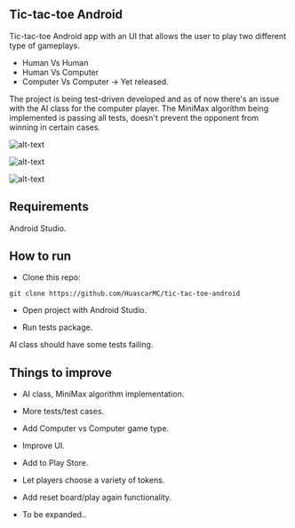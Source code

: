 ## Tic-tac-toe Android

Tic-tac-toe Android app with an UI that allows the user to play two different type of gameplays.

- Human Vs Human
- Human Vs Computer
- Computer Vs Computer -> Yet released.

The project is being test-driven developed and as of now there's an issue with the AI class for the computer player. The MiniMax algorithm being implemented is passing all tests, doesn't prevent the opponent from winning in certain cases.

![alt-text](/images/first-setup)

![alt-text](/images/second-setup)

![alt-text](/images/gameplay)

## Requirements

Android Studio.

## How to run

- Clone this repo:
```
git clone https://github.com/HuascarMC/tic-tac-toe-android
```
- Open project with Android Studio.

- Run tests package.

AI class should have some tests failing.

## Things to improve

- AI class, MiniMax algorithm implementation.

- More tests/test cases.

- Add Computer vs Computer game type.

- Improve UI.

- Add to Play Store.

- Let players choose a variety of tokens.

- Add reset board/play again functionality.

- To be expanded..
